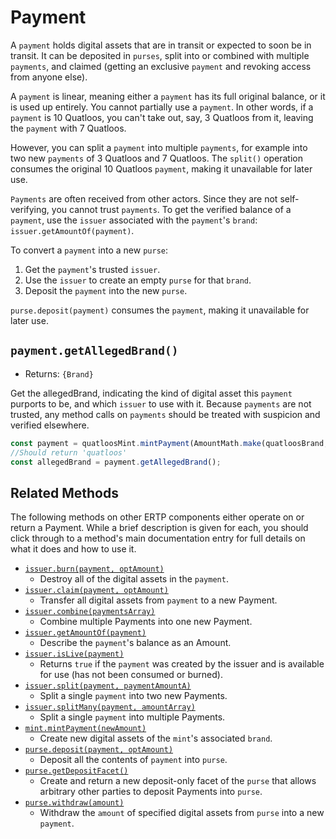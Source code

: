 # Payment
A `payment` holds digital assets that are in transit or 
expected to soon be in transit. It can be deposited in `purses`, 
split into or combined with multiple `payments`, and claimed (getting
an exclusive `payment` and revoking access from anyone else). 

A `payment` is linear, meaning either a `payment` has its full
original balance, or it is used up entirely. You cannot partially use a
`payment`. In other words, if a `payment` is 10 Quatloos, you can't
take out, say, 3 Quatloos from it, leaving the `payment` with 7 Quatloos.

However, you can split a `payment` into multiple `payments`, for example 
into two new `payments` of 3 Quatloos and 7 Quatloos.
The `split()` operation consumes the original 10 Quatloos `payment`,
making it unavailable for later use.

`Payments` are often received from other actors. Since they are not self-verifying,
you cannot trust `payments`. To get the verified balance of a `payment`, use the `issuer` 
associated with the `payment`'s `brand`: `issuer.getAmountOf(payment)`.

To convert a `payment` into a new `purse`: 
1. Get the `payment`'s trusted `issuer`. 
2. Use the `issuer` to create an empty `purse` for that `brand`.
3. Deposit the `payment` into the new `purse`. 

`purse.deposit(payment)` consumes the `payment`,
making it unavailable for later use.

## `payment.getAllegedBrand()`
- Returns: `{Brand}`

Get the allegedBrand, indicating the kind of digital asset this `payment` purports to be, and which `issuer` to use 
with it. Because `payments` are not trusted, any method calls on `payments` 
should be treated with suspicion and verified elsewhere.

```js
const payment = quatloosMint.mintPayment(AmountMath.make(quatloosBrand, 10n));
//Should return 'quatloos'
const allegedBrand = payment.getAllegedBrand();
```

## Related Methods

The following methods on other ERTP components either operate
on or return a Payment. While a brief description is given for each,
you should click through to a method's main documentation entry for 
full details on what it does and how to use it.

- [`issuer.burn(payment, optAmount)`](./issuer.md#issuer-burn-payment-optamount)
  - Destroy all of the digital assets in the `payment`.
- [`issuer.claim(payment, optAmount)`](./issuer.md#issuer-claim-payment-optamount)
  - Transfer all digital assets from `payment` to a new Payment.
- [`issuer.combine(paymentsArray)`](./issuer.md#issuer-combine-paymentsarray-opttotalamount)
  - Combine multiple Payments into one new Payment.
- [`issuer.getAmountOf(payment)`](./issuer.md#issuer-getamountof-payment)
  - Describe the `payment`'s balance as an Amount.
- [`issuer.isLive(payment)`](./issuer.md#issuer-islive-payment)
  - Returns `true` if the `payment` was created by the issuer and is available for use (has not been consumed or burned).
- [`issuer.split(payment, paymentAmountA)`](./issuer.md#issuer-split-payment-paymentamounta)
  - Split a single `payment` into two new Payments.
- [`issuer.splitMany(payment, amountArray)`](./issuer.md#issuer-splitmany-payment-amountarray)
  - Split a single `payment` into multiple Payments.
- [`mint.mintPayment(newAmount)`](./mint.md#mint-mintpayment-newamount)
  - Create new digital assets of the `mint`'s associated `brand`.
- [`purse.deposit(payment, optAmount)`](./purse.md#purse-deposit-payment-optamount)
  - Deposit all the contents of `payment` into `purse`.
- [`purse.getDepositFacet()`](./purse.md#purse-getdepositfacet)
  - Create and return a new deposit-only facet of the `purse` that allows arbitrary other parties to deposit Payments into `purse`.
- [`purse.withdraw(amount)`](./purse.md#purse-withdraw-amount)
  - Withdraw the `amount` of specified digital assets from `purse` into a new `payment`.

